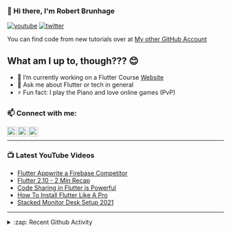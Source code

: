 ### 👋 Hi there, I'm Robert Brunhage

[![youtube](https://img.shields.io/static/v1?label=@RobertBrunhage&message=Subscribe&logo=YouTube&color=FF0000&style=for-the-badge)](http://bit.ly/2SUyRhx)
[![twitter](https://img.shields.io/twitter/follow/robertbrunhage?color=%231DA1F2&logo=twitter&style=for-the-badge)](https://twitter.com/intent/follow?original_referer=https%3A%2F%2Fgithub.com%2Frobertbrunhage&screen_name=robertbrunhage)

You can find code from new tutorials over at [My other GitHub Account](https://github.com/Robert-Brunhage-Organization)

## What am I up to, though??? 😊
- 🔭 I’m currently working on a Flutter Course [Website](https://robertbrunhage.com)
- 💬 Ask me about Flutter or tech in general
- ⚡ Fun fact: I play the Piano and love online games (PvP)

### 📫 Connect with me:

[<img align="left" alt="RobertBrunhage | YouTube" width="22px" src="https://cdn.jsdelivr.net/npm/simple-icons@v3/icons/youtube.svg" />][youtube]
[<img align="left" alt="RobertBrunhage | Twitter" width="22px" src="https://cdn.jsdelivr.net/npm/simple-icons@v3/icons/twitter.svg" />][twitter]
[<img align="left" alt="RobertBrunhageDev | Instagram" width="22px" src="https://cdn.jsdelivr.net/npm/simple-icons@v3/icons/instagram.svg" />][instagram]

<br />

---

### 📺 Latest YouTube Videos
<!-- YOUTUBE:START -->
- [Flutter Appwrite a Firebase Competitor](https://www.youtube.com/watch?v=2d6evFfOX5Q)
- [Flutter 2.10 - 2 Min Recap](https://www.youtube.com/watch?v=nsv38P6vmmw)
- [Code Sharing in Flutter is Powerful](https://www.youtube.com/watch?v=IN5mxeUPfxQ)
- [How To Install Flutter Like A Pro](https://www.youtube.com/watch?v=ZIHzZlgsHNw)
- [Stacked Monitor Desk Setup 2021](https://www.youtube.com/watch?v=N2mSmsSWGsk)
<!-- YOUTUBE:END -->

---

<details>
  <summary>:zap: Recent Github Activity</summary>
  
<!--START_SECTION:activity-->
1. 🗣 Commented on [#27](https://github.com/codecov/Codecov-user-feedback/issues/27) in [codecov/Codecov-user-feedback](https://github.com/codecov/Codecov-user-feedback)
2. ❗️ Closed issue [#31](https://github.com/RobertBrunhage/flutter-riverpod-snippets/issues/31) in [RobertBrunhage/flutter-riverpod-snippets](https://github.com/RobertBrunhage/flutter-riverpod-snippets)
3. 🗣 Commented on [#31](https://github.com/RobertBrunhage/flutter-riverpod-snippets/issues/31) in [RobertBrunhage/flutter-riverpod-snippets](https://github.com/RobertBrunhage/flutter-riverpod-snippets)
4. ❗️ Closed issue [#29](https://github.com/RobertBrunhage/flutter-riverpod-snippets/issues/29) in [RobertBrunhage/flutter-riverpod-snippets](https://github.com/RobertBrunhage/flutter-riverpod-snippets)
5. 🎉 Merged PR [#30](https://github.com/RobertBrunhage/flutter-riverpod-snippets/pull/30) in [RobertBrunhage/flutter-riverpod-snippets](https://github.com/RobertBrunhage/flutter-riverpod-snippets)
<!--END_SECTION:activity-->

</details>

[twitter]: https://twitter.com/robertbrunhage
[youtube]: https://youtube.com/c/robertbrunhage
[instagram]: https://instagram.com/robertbrunhagedev
